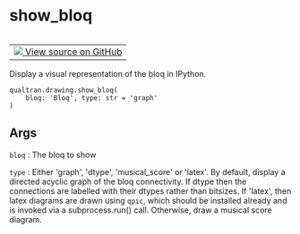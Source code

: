 # show_bloq


<table class="tfo-notebook-buttons tfo-api nocontent" align="left">
<td>
  <a target="_blank" href="https://github.com/quantumlib/Qualtran/blob/main/qualtran/drawing/_show_funcs.py#L36-L56">
    <img src="https://www.tensorflow.org/images/GitHub-Mark-32px.png" />
    View source on GitHub
  </a>
</td>
</table>



Display a visual representation of the bloq in IPython.


<pre class="devsite-click-to-copy prettyprint lang-py tfo-signature-link">
<code>qualtran.drawing.show_bloq(
    bloq: 'Bloq', type: str = &#x27;graph&#x27;
)
</code></pre>



<!-- Placeholder for "Used in" -->


<h2 class="add-link">Args</h2>

`bloq`<a id="bloq"></a>
: The bloq to show

`type`<a id="type"></a>
: Either 'graph', 'dtype', 'musical_score' or 'latex'. By default, display
  a directed acyclic graph of the bloq connectivity. If dtype then the
  connections are labelled with their dtypes rather than bitsizes. If 'latex',
  then latex diagrams are drawn using `qpic`, which should be installed already
  and is invoked via a subprocess.run() call. Otherwise, draw a musical score diagram.



